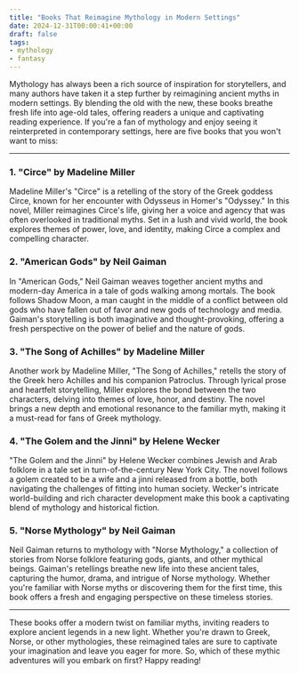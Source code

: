 ```yaml
---
title: "Books That Reimagine Mythology in Modern Settings"
date: 2024-12-31T00:00:41+00:00
draft: false
tags:
- mythology
- fantasy
---
```


Mythology has always been a rich source of inspiration for storytellers, and many authors have taken it a step further by reimagining ancient myths in modern settings. By blending the old with the new, these books breathe fresh life into age-old tales, offering readers a unique and captivating reading experience. If you're a fan of mythology and enjoy seeing it reinterpreted in contemporary settings, here are five books that you won't want to miss:

---

### 1. "Circe" by Madeline Miller

Madeline Miller's "Circe" is a retelling of the story of the Greek goddess Circe, known for her encounter with Odysseus in Homer's "Odyssey." In this novel, Miller reimagines Circe's life, giving her a voice and agency that was often overlooked in traditional myths. Set in a lush and vivid world, the book explores themes of power, love, and identity, making Circe a complex and compelling character.

### 2. "American Gods" by Neil Gaiman

In "American Gods," Neil Gaiman weaves together ancient myths and modern-day America in a tale of gods walking among mortals. The book follows Shadow Moon, a man caught in the middle of a conflict between old gods who have fallen out of favor and new gods of technology and media. Gaiman's storytelling is both imaginative and thought-provoking, offering a fresh perspective on the power of belief and the nature of gods.

### 3. "The Song of Achilles" by Madeline Miller

Another work by Madeline Miller, "The Song of Achilles," retells the story of the Greek hero Achilles and his companion Patroclus. Through lyrical prose and heartfelt storytelling, Miller explores the bond between the two characters, delving into themes of love, honor, and destiny. The novel brings a new depth and emotional resonance to the familiar myth, making it a must-read for fans of Greek mythology.

### 4. "The Golem and the Jinni" by Helene Wecker

"The Golem and the Jinni" by Helene Wecker combines Jewish and Arab folklore in a tale set in turn-of-the-century New York City. The novel follows a golem created to be a wife and a jinni released from a bottle, both navigating the challenges of fitting into human society. Wecker's intricate world-building and rich character development make this book a captivating blend of mythology and historical fiction.

### 5. "Norse Mythology" by Neil Gaiman

Neil Gaiman returns to mythology with "Norse Mythology," a collection of stories from Norse folklore featuring gods, giants, and other mythical beings. Gaiman's retellings breathe new life into these ancient tales, capturing the humor, drama, and intrigue of Norse mythology. Whether you're familiar with Norse myths or discovering them for the first time, this book offers a fresh and engaging perspective on these timeless stories.

---

These books offer a modern twist on familiar myths, inviting readers to explore ancient legends in a new light. Whether you're drawn to Greek, Norse, or other mythologies, these reimagined tales are sure to captivate your imagination and leave you eager for more. So, which of these mythic adventures will you embark on first? Happy reading!